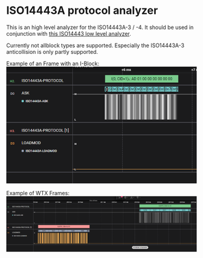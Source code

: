 # ISO14443A protocol analyzer

This is an high level analyzer for the ISO14443A-3 / -4. It should be used in conjunction with [this ISO14443 low level analyzer](https://github.com/timrid/Iso14443aAnalyzer).

Currently not allblock types are supported. Especially the ISO14443A-3 anticollision is only partly supported.

Example of an Frame with an I-Block:
![I-Block example](docs/example-i-block.png)

Example of WTX Frames:
![WTX example](docs/example-wtx.png)


